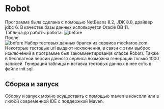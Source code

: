 # Robot
Программа была сделана с помощью NetBeans 8.2, JDK 8.0, драйвер jdbc 6. В качестве базы данных используется Oracle DB 11. <br>
Таблица до работы робота:
![before](https://pp.userapi.com/c844416/v844416483/17dd1c/ZGjXUGajTso.jpg) <br>
После: <br>
![before](https://pp.userapi.com/c844416/v844416483/17dd14/C234Fdp4RfE.jpg)
Набор тестовых данных брался из сервиса mockaroo.com. Некоторые тестовые url выдают исключения, в связи с этим выброс исключений в программе был закомментирован(в классе Robot). Также в бесплатной версии данного сервиса возможна генерации только 1000 записей. Генерация таблицы и вставка тестовых данных в нее есть в файле init.sql. 
## Сборка и запуск ##
Сборку и запуск можно осуществить с помощью maven в консоли или в любой современной IDE с поддержкой Maven.
